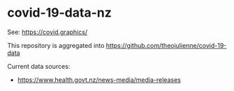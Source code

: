 # covid-19-data-nz

See: https://covid.graphics/

This repository is aggregated into https://github.com/theojulienne/covid-19-data

Current data sources:
 * https://www.health.govt.nz/news-media/media-releases